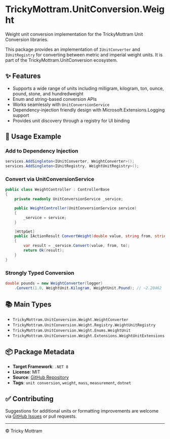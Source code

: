 ﻿# TrickyMottram.UnitConversion.Weight

Weight unit conversion implementation for the TrickyMottram Unit Conversion libraries.

This package provides an implementation of `IUnitConverter` and `IUnitRegistry` for converting between metric and imperial weight units. It is part of the TrickyMottram.UnitConversion ecosystem.

## ✨ Features

- Supports a wide range of units including milligram, kilogram, ton, ounce, pound, stone, and hundredweight
- Enum and string-based conversion APIs
- Works seamlessly with `UnitConversionService`
- Dependency-injection friendly design with Microsoft.Extensions.Logging support
- Provides unit discovery through a registry for UI binding

## 🔧 Usage Example

### Add to Dependency Injection

```csharp
services.AddSingleton<IUnitConverter, WeightConverter>();
services.AddSingleton<IUnitRegistry, WeightUnitRegistry>();
```

### Convert via UnitConversionService

```csharp
public class WeightController : ControllerBase
{
    private readonly UnitConversionService _service;

    public WeightController(UnitConversionService service)
    {
        _service = service;
    }

    [HttpGet]
    public IActionResult ConvertWeight(double value, string from, string to)
    {
        var result = _service.Convert(value, from, to);
        return Ok(result);
    }
}
```

### Strongly Typed Conversion

```csharp
double pounds = new WeightConverter(logger)
    .Convert(1.0, WeightUnit.Kilogram, WeightUnit.Pound); // ~2.20462
```

## 📚 Main Types

- `TrickyMottram.UnitConversion.Weight.WeightConverter`
- `TrickyMottram.UnitConversion.Weight.Registry.WeightUnitRegistry`
- `TrickyMottram.UnitConversion.Weight.Enums.WeightUnit`
- `TrickyMottram.UnitConversion.Weight.Extensions.WeightUnitExtensions`

## 📦 Package Metadata

- **Target Framework**: `.NET 8`
- **License**: MIT
- **Source**: [GitHub Repository](https://github.com/trickymottram/UnitConversion)
- **Tags**: `unit conversion`, `weight`, `mass`, `measurement`, `dotnet`

## ✅ Contributing

Suggestions for additional units or formatting improvements are welcome via [GitHub Issues](https://github.com/trickymottram/UnitConversion/issues) or pull requests.

---

© Tricky Mottram